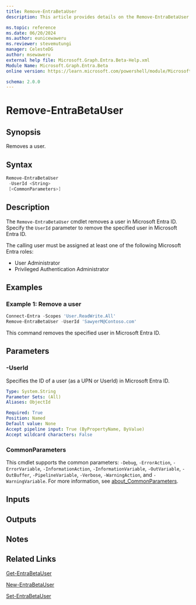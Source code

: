 ```yaml
---
title: Remove-EntraBetaUser
description: This article provides details on the Remove-EntraBetaUser command.

ms.topic: reference
ms.date: 06/20/2024
ms.author: eunicewaweru
ms.reviewer: stevemutungi
manager: CelesteDG
author: msewaweru
external help file: Microsoft.Graph.Entra.Beta-Help.xml
Module Name: Microsoft.Graph.Entra.Beta
online version: https://learn.microsoft.com/powershell/module/Microsoft.Graph.Entra.Beta/Remove-EntraBetaUser

schema: 2.0.0
---
```


# Remove-EntraBetaUser

## Synopsis

Removes a user.

## Syntax

```powershell
Remove-EntraBetaUser
 -UserId <String>
 [<CommonParameters>]
```

## Description

The `Remove-EntraBetaUser` cmdlet removes a user in Microsoft Entra ID. Specify the `UserId` parameter to remove the specified user in Microsoft Entra ID.

The calling user must be assigned at least one of the following Microsoft Entra roles:

- User Administrator
- Privileged Authentication Administrator

## Examples

### Example 1: Remove a user

```powershell
Connect-Entra -Scopes 'User.ReadWrite.All'
Remove-EntraBetaUser -UserId 'SawyerM@Contoso.com'
```

This command removes the specified user in Microsoft Entra ID.

## Parameters

### -UserId

Specifies the ID of a user (as a UPN or UserId) in Microsoft Entra ID.

```yaml
Type: System.String
Parameter Sets: (All)
Aliases: ObjectId

Required: True
Position: Named
Default value: None
Accept pipeline input: True (ByPropertyName, ByValue)
Accept wildcard characters: False
```

### CommonParameters

This cmdlet supports the common parameters: `-Debug`, `-ErrorAction`, `-ErrorVariable`, `-InformationAction`, `-InformationVariable`, `-OutVariable`, `-OutBuffer`, `-PipelineVariable`, `-Verbose`, `-WarningAction`, and `-WarningVariable`. For more information, see [about_CommonParameters](https://go.microsoft.com/fwlink/?LinkID=113216).

## Inputs

## Outputs

## Notes

## Related Links

[Get-EntraBetaUser](Get-EntraBetaUser.md)

[New-EntraBetaUser](New-EntraBetaUser.md)

[Set-EntraBetaUser](Set-EntraBetaUser.md)
